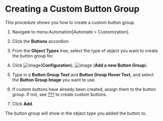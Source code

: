 # Creating a Custom Button Group

This procedure shows you how to create a custom button group.

1.  Navigate to menu:Automation\[Automate \> Customization\].

2.  Click the **Buttons** accordion.

3.  From the **Object Types** tree, select the type of object you want
    to create the button group for.

4.  Click ![image](../images/1847.png)(**Configuration**),
    ![image](../images/1862.png) (**Add a new Button Group**).

5.  Type in a **Button Group Text** and **Button Group Hover Text**, and
    select the **Button Group Image** you want to use.

6.  If custom buttons have already been created, assign them to the
    button group. If not, see [???](#create-a-custom-button) to create
    custom buttons.

7.  Click **Add**.

The button group will show in the object type you added the button to.
